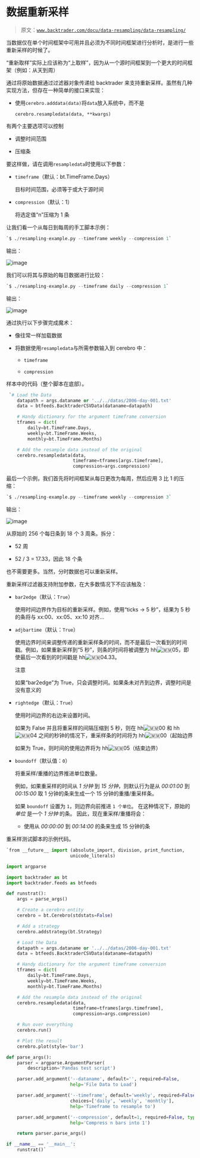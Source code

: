 # 数据重新采样

> 原文：[`www.backtrader.com/docu/data-resampling/data-resampling/`](https://www.backtrader.com/docu/data-resampling/data-resampling/)

当数据仅在单个时间框架中可用并且必须为不同时间框架进行分析时，是进行一些重新采样的时候了。

“重新取样”实际上应该称为“上取样”，因为从一个源时间框架到一个更大的时间框架（例如：从天到周）

通过将原始数据通过过滤器对象传递给 backtrader 来支持重新采样。虽然有几种实现方法，但存在一种简单的接口来实现：

+   使用`cerebro.adddata(data)`将`data`放入系统中，而不是

    `cerebro.resampledata(data, **kwargs)`

有两个主要选项可以控制

+   调整时间范围

+   压缩条

要这样做，请在调用`resampledata`时使用以下参数：

+   `timeframe`（默认：bt.TimeFrame.Days）

    目标时间范围，必须等于或大于源时间

+   `compression`（默认：1）

    将选定值“n”压缩为 1 条

让我们看一个从每日到每周的手工脚本示例：

```py
`$ ./resampling-example.py --timeframe weekly --compression 1` 
```

输出：

![image](img/d663e94f4280a6be53ffbd6fd3f6b80e.png)

我们可以将其与原始的每日数据进行比较：

```py
`$ ./resampling-example.py --timeframe daily --compression 1` 
```

输出：

![image](img/3e14efdeed5c582c7e64ff122859ffd3.png)

通过执行以下步骤完成魔术：

+   像往常一样加载数据

+   将数据使用`resampledata`与所需参数输入到 cerebro 中：

    +   `timeframe`

    +   `compression`

样本中的代码（整个脚本在底部）。

```py
 `# Load the Data
    datapath = args.dataname or '../../datas/2006-day-001.txt'
    data = btfeeds.BacktraderCSVData(dataname=datapath)

    # Handy dictionary for the argument timeframe conversion
    tframes = dict(
        daily=bt.TimeFrame.Days,
        weekly=bt.TimeFrame.Weeks,
        monthly=bt.TimeFrame.Months)

    # Add the resample data instead of the original
    cerebro.resampledata(data,
                         timeframe=tframes[args.timeframe],
                         compression=args.compression)` 
```

最后一个示例，我们首先将时间框架从每日更改为每周，然后应用 3 比 1 的压缩：

```py
`$ ./resampling-example.py --timeframe weekly --compression 3` 
```

输出：

![image](img/e627e859fd4df09ec16f16603bc912a4.png)

从原始的 256 个每日条到 18 个 3 周条。拆分：

+   52 周

+   52 / 3 = 17.33，因此 18 个条

也不需要更多。当然，分时数据也可以重新采样。

重新采样过滤器支持附加参数，在大多数情况下不应该触及：

+   `bar2edge`（默认：`True`）

    使用时间边界作为目标的重新采样。例如，使用“ticks -> 5 秒”，结果为 5 秒的条将与 xx:00、xx:05、xx:10 对齐...

+   `adjbartime`（默认：`True`）

    使用边界时间来调整传递的重新采样条的时间，而不是最后一次看到的时间戳。例如，如果重新采样到“5 秒”，则条的时间将被调整为 hh![🇲🇲](img/3e6ba424774c41defcb4e0fc29c71826.png ":mm:")05，即使最后一次看到的时间戳是 hh![🇲🇲](img/3e6ba424774c41defcb4e0fc29c71826.png ":mm:")04.33。

    注意

    如果“bar2edge”为 True，只会调整时间。如果条未对齐到边界，调整时间是没有意义的

+   `rightedge`（默认：`True`）

    使用时间边界的右边来设置时间。

    如果为 False 并且将重采样的间隔压缩到 5 秒，则在 hh![🇲🇲](img/3e6ba424774c41defcb4e0fc29c71826.png ":mm:")00 和 hh![🇲🇲](img/3e6ba424774c41defcb4e0fc29c71826.png ":mm:")04 之间的秒钟的情况下，重采样条的时间将为 hh![🇲🇲](img/3e6ba424774c41defcb4e0fc29c71826.png ":mm:")00（起始边界

    如果为 True，则时间的使用边界将为 hh![🇲🇲](img/3e6ba424774c41defcb4e0fc29c71826.png ":mm:")05（结束边界）

+   `boundoff`（默认值：`0`）

    将重采样/重播的边界推进单位数量。

    例如，如果重采样的时间从 *1 分钟* 到 *15 分钟*，则默认行为是从 *00:01:00* 到 *00:15:00* 取 1 分钟的条来生成一个 15 分钟的重播/重采样条。

    如果 `boundoff` 设置为 `1`，则边界向前推进 `1 个单位`。 在这种情况下，原始的 *单位* 是一个 *1 分钟* 的条。 因此，现在重采样/重播将会：

    +   使用从 *00:00:00* 到 *00:14:00* 的条来生成 15 分钟的条

重采样测试脚本的示例代码。

```py
`from __future__ import (absolute_import, division, print_function,
                        unicode_literals)

import argparse

import backtrader as bt
import backtrader.feeds as btfeeds

def runstrat():
    args = parse_args()

    # Create a cerebro entity
    cerebro = bt.Cerebro(stdstats=False)

    # Add a strategy
    cerebro.addstrategy(bt.Strategy)

    # Load the Data
    datapath = args.dataname or '../../datas/2006-day-001.txt'
    data = btfeeds.BacktraderCSVData(dataname=datapath)

    # Handy dictionary for the argument timeframe conversion
    tframes = dict(
        daily=bt.TimeFrame.Days,
        weekly=bt.TimeFrame.Weeks,
        monthly=bt.TimeFrame.Months)

    # Add the resample data instead of the original
    cerebro.resampledata(data,
                         timeframe=tframes[args.timeframe],
                         compression=args.compression)

    # Run over everything
    cerebro.run()

    # Plot the result
    cerebro.plot(style='bar')

def parse_args():
    parser = argparse.ArgumentParser(
        description='Pandas test script')

    parser.add_argument('--dataname', default='', required=False,
                        help='File Data to Load')

    parser.add_argument('--timeframe', default='weekly', required=False,
                        choices=['daily', 'weekly', 'monhtly'],
                        help='Timeframe to resample to')

    parser.add_argument('--compression', default=1, required=False, type=int,
                        help='Compress n bars into 1')

    return parser.parse_args()

if __name__ == '__main__':
    runstrat()` 
```
